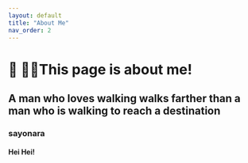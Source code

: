 ```yaml
---
layout: default
title: "About Me"
nav_order: 2
---
```


# 🤘 🧑‍🔬This page is about me!

## A man who loves walking walks farther than a man who is walking to reach a destination

### sayonara

#### Hei Hei!
